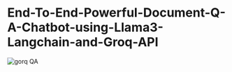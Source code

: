 # End-To-End-Powerful-Document-Q-A-Chatbot-using-Llama3-Langchain-and-Groq-API
![gorq QA](https://github.com/Patsonu63/End-To-End-Powerful-Document-Q-A-Chatbot-using-Llama3-Langchain-and-Groq-API/assets/79435290/c2d1a624-cc12-4e26-8e30-2771afd79cfd)
